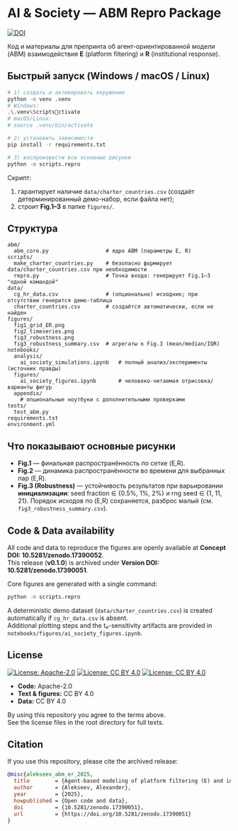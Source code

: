 # AI & Society — ABM Repro Package

[![DOI](https://zenodo.org/badge/994276536.svg)](https://doi.org/10.5281/zenodo.17390051)

Код и материалы для препринта об агент-ориентированной модели (ABM) взаимодействия **E** (platform filtering) и **R** (institutional response).

## Быстрый запуск (Windows / macOS / Linux)

```bash
# 1) создать и активировать окружение
python -m venv .venv
# Windows:
.\.venv\Scriptsctivate
# macOS/Linux:
# source .venv/bin/activate

# 2) установить зависимости
pip install -r requirements.txt

# 3) воспроизвести все основные рисунки
python -m scripts.repro
```

Скрипт:
1) гарантирует наличие `data/charter_countries.csv` (создаёт детерминированный демо-набор, если файла нет);
2) строит **Fig.1–3** в папке `figures/`.

## Структура

```text
abm/
  abm_core.py                  # ядро ABM (параметры E, R)
scripts/
  make_charter_countries.py    # безопасно формирует data/charter_countries.csv при необходимости
  repro.py                     # Точка входа: генерирует Fig.1–3 "одной командой"
data/
  cg_hr_data.csv               # (опционально) исходник; при отсутствии генерится демо-таблица
  charter_countries.csv        # создаётся автоматически, если не найден
figures/
  fig1_grid_ER.png
  fig2_timeseries.png
  fig3_robustness.png
  fig3_robustness_summary.csv  # агрегаты к Fig.3 (mean/median/IQR)
notebooks/
  analysis/
    ai_society_simulations.ipynb   # полный анализ/эксперименты (источник правды)
  figures/
    ai_society_figures.ipynb       # человеко-читаемая отрисовка/варианты фигур
  appendix/
    # опциональные ноутбуки с дополнительными проверками
tests/
  test_abm.py
requirements.txt
environment.yml
```

## Что показывают основные рисунки

- **Fig.1** — финальная распространённость по сетке (E,R).
- **Fig.2** — динамика распространённости во времени для выбранных пар (E,R).
- **Fig.3 (Robustness)** — устойчивость результатов при варьировании **инициализации**:
  seed fraction ∈ {0.5%, 1%, 2%} и rng seed ∈ {1, 11, 21}.
  Порядок исходов по (E,R) сохраняется, разброс малый (см. `fig3_robustness_summary.csv`).

## Code & Data availability

All code and data to reproduce the figures are openly available at **Concept DOI: 10.5281/zenodo.17390052**.  
This release (**v0.1.0**) is archived under **Version DOI: 10.5281/zenodo.17390051**.

Core figures are generated with a single command:
```bash
python -m scripts.repro
```

A deterministic demo dataset (`data/charter_countries.csv`) is created automatically if `cg_hr_data.csv` is absent.  
Additional plotting steps and the t₀-sensitivity artifacts are provided in `notebooks/figures/ai_society_figures.ipynb`.

## License

[![License: Apache-2.0](https://img.shields.io/badge/Code-Apache--2.0-blue.svg)](./LICENSE)
[![License: CC BY 4.0](https://img.shields.io/badge/Text%20%26%20Figures-CC%20BY%204.0-green.svg)](./LICENSE-DOCS)
[![License: CC BY 4.0](https://img.shields.io/badge/Data-CC%20BY%204.0-green.svg)](./LICENSE-DATA)

- **Code:** Apache-2.0  
- **Text & figures:** CC BY 4.0  
- **Data:** CC BY 4.0

By using this repository you agree to the terms above.  
See the license files in the root directory for full texts.

## Citation

If you use this repository, please cite the archived release:

```bibtex
@misc{alekseev_abm_er_2025,
  title        = {Agent-based modeling of platform filtering (E) and institutional response (R)},
  author       = {Alekseev, Alexander},
  year         = {2025},
  howpublished = {Open code and data},
  doi          = {10.5281/zenodo.17390051},
  url          = {https://doi.org/10.5281/zenodo.17390051}
}
```
